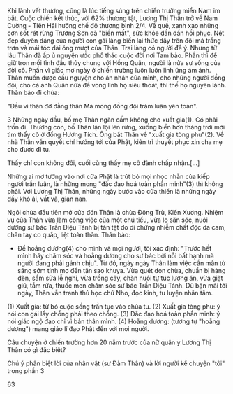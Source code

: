 Khi lành vết thương, cũng là lúc tiếng súng trên chiến trường miền Nam im bặt. Cuộc chiến kết thúc, với 62% thương tật, Lương Thị Thân trở về Nam Cường - Tiên Hải hưởng chế độ thương binh 2/4. Về quê, xanh xao những cơn sốt rét rừng Trường Sơn đã "biến mất", sức khỏe dần dần hồi phục. Nét đẹp duyên dáng của người con gái làng biển lại thức dậy trên đôi má trắng trơn và mái tóc dài óng mượt của Thân. Trai làng có người để ý. Nhưng từ lâu Thân đã ấp ủ nguyện ước phổ thác cuộc đời nơi Tam bảo. Phần thì để giữ trọn mối tình đầu thủy chung với Hồng Quân, người là nửa sự sống của đời cô. Phần vì giấc mơ ngày ở chiến trường luôn luôn linh ứng ám ảnh. Thân muốn được cầu nguyện cho ân nhân của mình, cho những người đồng đội, cho cả anh Quân nữa để vong linh họ siêu thoát, thì thế họ nguyên lành. Thân bảo đi chùa:

"Đầu vì thân đỡ đằng thân
Mà mong đồng đội trăm luân yên toàn".

3 Những ngày đầu, bố mẹ Thân ngăn cấm không cho xuất gia(1). Có phải trốn đi. Thương con, bố Thân lặn lội lên rừng, xuống biển hơn tháng trời mới tìm thấy cô ở đồng Hương Tích. Ông bắt Thân về "xuất gia tòng phu"(2). Về nhà Thân vẫn quyết chí hướng tới cửa Phật, kiên trì thuyết phục xin cha mẹ cho được đi tu.

Thấy chí con không đổi, cuối cùng thấy mẹ cô đành chấp nhận.[...]

Những ai mơ tưởng vào nơi cửa Phật là trút bỏ mọi nhọc nhằn của kiếp người trần luân, là những mong "đắc đạo hoá toàn phần minh"(3) thì không phải. Với Lương Thị Thân, những ngày bước vào cửa thiền là những ngày đầy khó ải, vất vả, gian nan.

Ngôi chùa đầu tiên mở cửa đón Thân là chùa Đông Trù, Kiến Xương. Nhiệm vụ của Thân vừa làm công việc của một chú tiểu, vừa lo săn sóc, nuôi dưỡng sư bác Trần Diệu Tánh bị tàn tật do di chứng nhiễm chất độc da cam, chân tay co quắp, liệt toàn thân. Thân bảo:

- Để hoằng dương(4) cho mình và mọi người, tôi xác định: "Trước hết mình hãy chăm sóc và hoằng dương cho sư bác bởi nỗi bất hạnh mà người đang phải gánh chịu". Từ đó, ngày ngày Thân làm việc cần mẫn từ sáng sớm tinh mơ đến tận sao khuya. Vừa quét dọn chùa, chuẩn bị hàng đèn, sắm sửa lễ nghi, vừa trồng cây, chăn nuôi tự túc lương ăn, vừa giặt giũ, tắm rửa, thuốc men chăm sóc sư bác Trần Diệu Tánh. Dù bận mãi tới ngày, Thân vẫn tranh thủ học chữ Nho, đọc kinh, tu luyện nhân tâm.

(1) Xuất gia: từ bỏ cuộc sống trần tục vào chùa tu.
(2) Xuất gia tòng phu: ý nói con gái lấy chồng phải theo chồng.
(3) Đắc đạo hoá toàn phần minh: ý nói giác ngộ đạo chỉ vì bản thân mình.
(4) Hoằng dương: (tương tự "hoằng dương") mang giáo lí đạo Phật đến với mọi người.

Câu chuyện ở chiến trường hơn 20 năm trước của nữ quân y Lương Thị Thân có gì đặc biệt?

Chú ý phân biệt lời của nhân vật (sư Đàm Thân) và lời người kể chuyện "tôi" trong phần 3

63